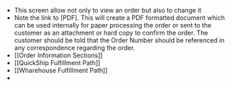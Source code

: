 - This screen allow not only to view an order but also to change it
- Note the link to [PDF]. This will create a PDF formatted document which can be used internally for paper processing the order or sent to the customer as an attachment or hard copy to confirm the order. The customer should be told that the Order Number should be referenced in any correspondence regarding the order.
- [[Order Information Sections]]
- [[QuickShip Fulfillment Path]]
- [[Wharehouse Fulfillment Path]]
-